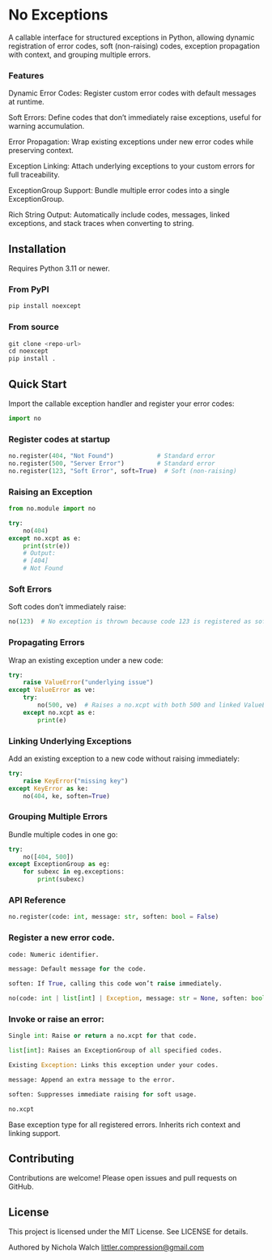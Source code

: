 # No Exceptions




A callable interface for structured exceptions in Python, allowing dynamic registration of error codes, soft (non-raising) codes, exception propagation with context, and grouping multiple errors.

### Features

Dynamic Error Codes: Register custom error codes with default messages at runtime.

Soft Errors: Define codes that don’t immediately raise exceptions, useful for warning accumulation.

Error Propagation: Wrap existing exceptions under new error codes while preserving context.

Exception Linking: Attach underlying exceptions to your custom errors for full traceability.

ExceptionGroup Support: Bundle multiple error codes into a single ExceptionGroup.

Rich String Output: Automatically include codes, messages, linked exceptions, and stack traces when converting to string.

## Installation

Requires Python 3.11 or newer.

### From PyPI
```python
pip install noexcept
```
### From source
```python
git clone <repo-url>
cd noexcept
pip install .
```
## Quick Start

Import the callable exception handler and register your error codes:

```python
import no
```
### Register codes at startup
```python
no.register(404, "Not Found")            # Standard error
no.register(500, "Server Error")         # Standard error
no.register(123, "Soft Error", soft=True)  # Soft (non-raising)
```
### Raising an Exception
```python
from no.module import no

try:
    no(404)
except no.xcpt as e:
    print(str(e))
    # Output:
    # [404]
    # Not Found
```
### Soft Errors

Soft codes don’t immediately raise:
```python
no(123)  # No exception is thrown because code 123 is registered as soft
```
### Propagating Errors

Wrap an existing exception under a new code:
```python
try:
    raise ValueError("underlying issue")
except ValueError as ve:
    try:
        no(500, ve)  # Raises a no.xcpt with both 500 and linked ValueError
    except no.xcpt as e:
        print(e)
```
### Linking Underlying Exceptions

Add an existing exception to a new code without raising immediately:
```python
try:
    raise KeyError("missing key")
except KeyError as ke:
    no(404, ke, soften=True)
```
### Grouping Multiple Errors

Bundle multiple codes in one go:
```python
try:
    no([404, 500])
except ExceptionGroup as eg:
    for subexc in eg.exceptions:
        print(subexc)
```
### API Reference
```python
no.register(code: int, message: str, soften: bool = False)
```
### Register a new error code.
```python
code: Numeric identifier.

message: Default message for the code.

soften: If True, calling this code won’t raise immediately.

no(code: int | list[int] | Exception, message: str = None, soften: bool = False)
```
### Invoke or raise an error:
```python
Single int: Raise or return a no.xcpt for that code.

list[int]: Raises an ExceptionGroup of all specified codes.

Existing Exception: Links this exception under your codes.

message: Append an extra message to the error.

soften: Suppresses immediate raising for soft usage.

no.xcpt
```
Base exception type for all registered errors. Inherits rich context and linking support.

## Contributing

Contributions are welcome! Please open issues and pull requests on GitHub.

## License

This project is licensed under the MIT License. See LICENSE for details.

Authored by Nichola Walch littler.compression@gmail.com